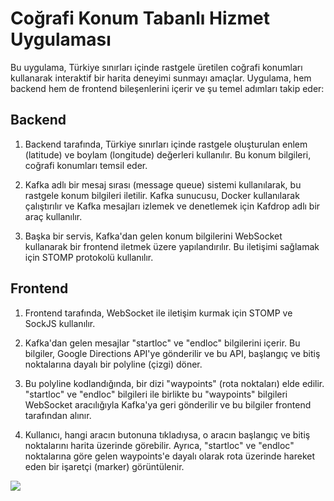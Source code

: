 # Coğrafi Konum Tabanlı Hizmet Uygulaması

Bu uygulama, Türkiye sınırları içinde rastgele üretilen coğrafi konumları kullanarak interaktif bir harita deneyimi sunmayı amaçlar. Uygulama, hem backend hem de frontend bileşenlerini içerir ve şu temel adımları takip eder:

## Backend

1. Backend tarafında, Türkiye sınırları içinde rastgele oluşturulan enlem (latitude) ve boylam (longitude) değerleri kullanılır. Bu konum bilgileri, coğrafi konumları temsil eder.

2. Kafka adlı bir mesaj sırası (message queue) sistemi kullanılarak, bu rastgele konum bilgileri iletilir. Kafka sunucusu, Docker kullanılarak çalıştırılır ve Kafka mesajları izlemek ve denetlemek için Kafdrop adlı bir araç kullanılır.

3. Başka bir servis, Kafka'dan gelen konum bilgilerini WebSocket kullanarak bir frontend iletmek üzere yapılandırılır. Bu iletişimi sağlamak için STOMP protokolü kullanılır.

## Frontend

1. Frontend tarafında, WebSocket ile iletişim kurmak için STOMP ve SockJS kullanılır.

2. Kafka'dan gelen mesajlar "startloc" ve "endloc" bilgilerini içerir. Bu bilgiler, Google Directions API'ye gönderilir ve bu API, başlangıç ve bitiş noktalarına dayalı bir polyline (çizgi) döner.

3. Bu polyline kodlandığında, bir dizi "waypoints" (rota noktaları) elde edilir. "startloc" ve "endloc" bilgileri ile birlikte bu "waypoints" bilgileri WebSocket aracılığıyla Kafka'ya geri gönderilir ve bu bilgiler frontend tarafından alınır.

4. Kullanıcı, hangi aracın butonuna tıkladıysa, o aracın başlangıç ve bitiş noktalarını harita üzerinde görebilir. Ayrıca, "startloc" ve "endloc" noktalarına göre gelen waypoints'e dayalı olarak rota üzerinde hareket eden bir işaretçi (marker) görüntülenir.


<img src="[gorsel-link](https://github.com/Yareeen/microservice-project/blob/master/Proje_gorsel.gif)https://github.com/Yareeen/microservice-project/blob/master/Proje_gorsel.gif" width="auto">
